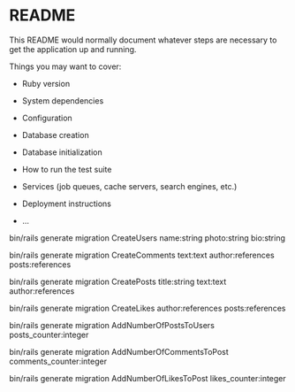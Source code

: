 # README

This README would normally document whatever steps are necessary to get the
application up and running.

Things you may want to cover:

* Ruby version

* System dependencies

* Configuration

* Database creation

* Database initialization

* How to run the test suite

* Services (job queues, cache servers, search engines, etc.)

* Deployment instructions

* ...

bin/rails generate migration CreateUsers name:string photo:string bio:string 

bin/rails generate migration CreateComments text:text author:references posts:references

bin/rails generate migration CreatePosts title:string text:text author:references

bin/rails generate migration CreateLikes author:references posts:references

bin/rails generate migration AddNumberOfPostsToUsers posts_counter:integer

bin/rails generate migration AddNumberOfCommentsToPost comments_counter:integer

bin/rails generate migration AddNumberOfLikesToPost likes_counter:integer

